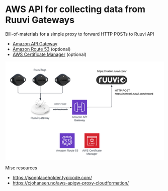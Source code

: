 # AWS API for collecting data from Ruuvi Gateways

Bill-of-materials for a simple proxy to forward HTTP POSTs to Ruuvi API

* [Amazon API Gateway](https://aws.amazon.com/api-gateway/)
* [Amazon Route 53](https://aws.amazon.com/route53/) (optional)
* [AWS Certificate Manager](https://aws.amazon.com/certificate-manager/) (optional)

![High level architecture diagram of AWS API for Ruuvi Gateway](img/SimpleProxy.png)

Misc resources

* https://jsonplaceholder.typicode.com/
* https://cjohansen.no/aws-apigw-proxy-cloudformation/
